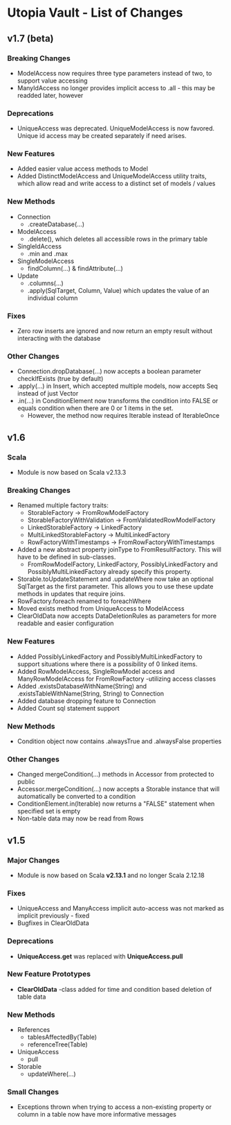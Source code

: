 # Utopia Vault - List of Changes

## v1.7 (beta)
### Breaking Changes
- ModelAccess now requires three type parameters instead of two, to support value accessing
- ManyIdAccess no longer provides implicit access to .all - this may be readded later, however
### Deprecations
- UniqueAccess was deprecated. UniqueModelAccess is now favored. 
  Unique id access may be created separately if need arises.
### New Features
- Added easier value access methods to Model
- Added DistinctModelAccess and UniqueModelAccess utility traits, 
  which allow read and write access to a distinct set of models / values
### New Methods
- Connection
  - .createDatabase(...)
- ModelAccess
  - .delete(), which deletes all accessible rows in the primary table
- SingleIdAccess
  - .min and .max
- SingleModelAccess
  - findColumn(...) & findAttribute(...)
- Update
  - .columns(...)
  - .apply(SqlTarget, Column, Value) which updates the value of an individual column
### Fixes
- Zero row inserts are ignored and now return an empty result without interacting with the database
### Other Changes
- Connection.dropDatabase(...) now accepts a boolean parameter checkIfExists (true by default)
- .apply(...) in Insert, which accepted multiple models, now accepts Seq instead of just Vector
- .in(...) in ConditionElement now transforms the condition into FALSE or equals condition when 
  there are 0 or 1 items in the set.
  - However, the method now requires Iterable instead of IterableOnce

## v1.6
### Scala
- Module is now based on Scala v2.13.3
### Breaking Changes
- Renamed multiple factory traits:
    - StorableFactory -> FromRowModelFactory
    - StorableFactoryWithValidation -> FromValidatedRowModelFactory
    - LinkedStorableFactory -> LinkedFactory
    - MultiLinkedStorableFactory -> MultiLinkedFactory
    - RowFactoryWithTimestamps -> FromRowFactoryWithTimestamps
- Added a new abstract property joinType to FromResultFactory. This will have to be defined in sub-classes.
    - FromRowModelFactory, LinkedFactory, PossiblyLinkedFactory and PossiblyMultiLinkedFactory 
    already specify this property. 
- Storable.toUpdateStatement and .updateWhere now take an optional SqlTarget as the first parameter. 
This allows you to use these update methods in updates that require joins.
- RowFactory.foreach renamed to foreachWhere
- Moved exists method from UniqueAccess to ModelAccess
- ClearOldData now accepts DataDeletionRules as parameters for more readable and easier configuration
### New Features
- Added PossiblyLinkedFactory and PossiblyMultiLinkedFactory to support situations where there is a 
possibility of 0 linked items.
- Added RowModelAccess, SingleRowModel access and ManyRowModelAccess for FromRowFactory -utilizing 
access classes
- Added .existsDatabaseWithName(String) and .existsTableWithName(String, String) to Connection
- Added database dropping feature to Connection
- Added Count sql statement support
### New Methods
- Condition object now contains .alwaysTrue and .alwaysFalse properties
### Other Changes
- Changed mergeCondition(...) methods in Accessor from protected to public
- Accessor.mergeCondition(...) now accepts a Storable instance that will automatically be converted to a condition
- ConditionElement.in(Iterable) now returns a "FALSE" statement when specified set is empty
- Non-table data may now be read from Rows

## v1.5
### Major Changes
- Module is now based on Scala **v2.13.1** and no longer Scala 2.12.18
### Fixes
- UniqueAccess and ManyAccess implicit auto-access was not marked as implicit previously - fixed
- Bugfixes in ClearOldData
### Deprecations
- **UniqueAccess.get** was replaced with **UniqueAccess.pull**
### New Feature Prototypes
- **ClearOldData** -class added for time and condition based deletion of table data 
### New Methods
- References
    - tablesAffectedBy(Table)
    - referenceTree(Table)
- UniqueAccess
    - pull
- Storable
    - updateWhere(...)
### Small Changes
- Exceptions thrown when trying to access a non-existing property or column in a table now have more informative 
messages